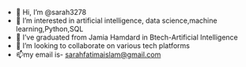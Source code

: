 - 👋 Hi, I’m @sarah3278
- 👀 I’m interested in artificial intelligence, data science,machine learning,Python,SQL
- 🌱 I’ve graduated from Jamia Hamdard in Btech-Artificial Intelligence
- 💞️ I’m looking to collaborate on various tech platforms
- 📫my email is- sarahfatimaislam@gmail.com

<!---
sarah3278/sarah3278 is a ✨ special ✨ repository because its `README.md` (this file) appears on your GitHub profile.
You can click the Preview link to take a look at your changes.
--->
